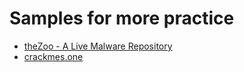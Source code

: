 # Samples for more practice

* [theZoo - A Live Malware Repository](https://github.com/ytisf/theZoo)
* [crackmes.one](https://crackmes.one/)